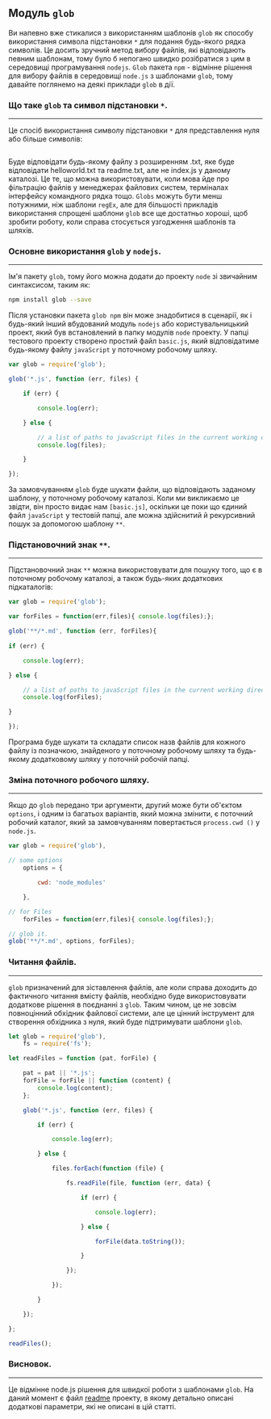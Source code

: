 ## Модуль `glob`

Ви напевно вже стикалися з використанням шаблонів `glob` як способу використання символа підстановки `*` для подання будь-якого рядка символів. Це досить зручний метод вибору файлів, які відповідають певним шаблонам, тому було б непогано швидко розібратися з цим в середовищі програмування `nodejs`.
`Glob` пакета `npm` - відмінне рішення для вибору файлів в середовищі `node.js` з шаблонами `glob`, тому давайте поглянемо на деякі приклади `glob` в дії.

### Що таке `glob` та символ підстановки `*`.
----------------------------------------------

Це спосіб використання символу підстановки `*` для представлення нуля або більше символів:

```*.txt
```

Буде відповідати будь-якому файлу з розширенням .txt, яке буде відповідати helloworld.txt та readme.txt, але не index.js у даному каталозі. Це те, що можна використовувати, коли мова йде про фільтрацію файлів у менеджерах файлових систем, терміналах інтерфейсу командного рядка тощо. `Globs` можуть бути менш потужними, ніж шаблони `regEx`, але для більшості прикладів використання спрощені шаблони `glob` все ще достатньо хороші, щоб зробити роботу, коли справа стосується узгодження шаблонів та шляхів.

### Основне використання `glob` у `nodejs`.
------------------------------------------

Ім'я пакету `glob`, тому його можна додати до проекту `node` зі звичайним синтаксисом, таким як:

```bash
npm install glob --save
```

Після установки пакета `glob npm` він може знадобитися в сценарії, як і будь-який інший вбудований модуль `nodejs` або користувальницький проект, який був встановлений в папку модулів `node` проекту. У папці тестового проекту створено простий файл `basic.js`, який відповідатиме будь-якому файлу `javaScript` у поточному робочому шляху.

```js
var glob = require('glob');

glob('*.js', function (err, files) {

    if (err) {

        console.log(err);

    } else {

        // a list of paths to javaScript files in the current working directory
        console.log(files);

    }

});
```

За замовчуванням `glob` буде шукати файли, що відповідають заданому шаблону, у поточному робочому каталозі. Коли ми викликаємо це звідти, він просто видає нам `[basic.js]`, оскільки це поки що єдиний файл `javaScript` у тестовій папці, але можна здійснитий й рекурсивний пошук за допомогою шаблону `**`.

### Підстановочний знак `**`.
-----------------------------

Підстановочний знак `**` можна використовувати для пошуку того, що є в поточному робочому каталозі, а також будь-яких додаткових підкаталогів:

```js
var glob = require('glob');

var forFiles = function(err,files){ console.log(files);};

glob('**/*.md', function (err, forFiles){
    
if (err) {

    console.log(err);

} else {

    // a list of paths to javaScript files in the current working directory
    console.log(forFiles);

}

});
```
Програма буде шукати та складати список назв файлів для кожного файлу із позначкою, знайденого у поточному робочому шляху та будь-якому додатковому шляху у поточній робочій папці.

### Зміна поточного робочого шляху.
-----------------------------------

Якщо до `glob` передано три аргументи, другий може бути об'єктом `options`, і одним із багатьох варіантів, який можна змінити, є поточний робочий каталог, який за замовчуванням повертається `process.cwd ()` у `node.js`.

```js
var glob = require('glob'),

// some options
    options = {

        cwd: 'node_modules'

    },

// for Files
    forFiles = function(err,files){ console.log(files);};

// glob it.
glob('**/*.md', options, forFiles);
```

### Читання файлів.
-------------------

`glob` призначений для зіставлення файлів, але коли справа доходить до фактичного читання вмісту файлів, необхідно буде використовувати додаткове рішення в поєднанні з `glob`. Таким чином, це не зовсім повноцінний обхідник файлової системи, але це цінний інструмент для створення обхідника з нуля, який буде підтримувати шаблони `glob`.

```js
let glob = require('glob'),
    fs = require('fs');

let readFiles = function (pat, forFile) {

    pat = pat || '*.js';
    forFile = forFile || function (content) {
        console.log(content);
    };

    glob('*.js', function (err, files) {

        if (err) {

            console.log(err);

        } else {

            files.forEach(function (file) {

                fs.readFile(file, function (err, data) {

                    if (err) {

                        console.log(err);

                    } else {

                        forFile(data.toString());

                    }

                });

            });

        }

    });

};

readFiles();
```

### Висновок.
-------------

Це відмінне node.js рішення для швидкої роботи з шаблонами `glob`. На даний момент є файл [readme](https://github.com/isaacs/node-glob/blob/master/README.md) проекту, в якому детально описані додаткові параметри, які не описані в цій статті.
